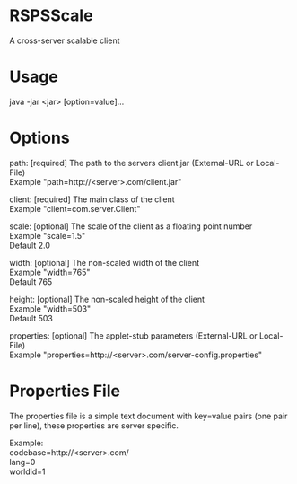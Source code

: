 # RSPSScale

A cross-server scalable client

# Usage
  java -jar &lt;jar&gt; [option=value]...

# Options

  path:       [required] The path to the servers client.jar (External-URL or Local-File)<br>
              Example "path=http://&lt;server&gt;.com/client.jar"

  client:     [required] The main class of the client<br>
              Example "client=com.server.Client"

  scale:      [optional] The scale of the client as a floating point number<br>
              Example "scale=1.5"<br>
              Default  2.0

  width:      [optional] The non-scaled width of the client<br>
              Example "width=765"<br>
              Default  765

  height:     [optional] The non-scaled height of the client<br>
              Example "width=503"<br>
              Default 503

  properties: [optional] The applet-stub parameters (External-URL or Local-File)<br>
              Example "properties=http://&lt;server&gt;.com/server-config.properties"

# Properties File

  The properties file is a simple text document with key=value pairs (one pair per line),
  these properties are server specific.

  Example:<br>
   codebase=http://&lt;server&gt;.com/<br>
   lang=0<br>
   worldid=1<br>
